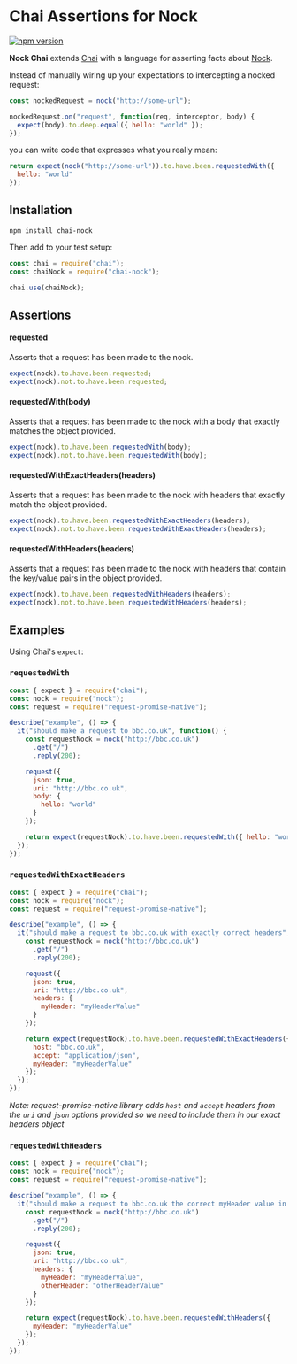 # Chai Assertions for Nock

[![npm version](https://img.shields.io/npm/v/chai-nock.svg?style=flat)](https://www.npmjs.com/package/chai-nock)

**Nock Chai** extends [Chai](http://chaijs.com/) with a language for asserting facts about [Nock](https://www.npmjs.com/package/nock).

Instead of manually wiring up your expectations to intercepting a nocked request:

```javascript
const nockedRequest = nock("http://some-url");

nockedRequest.on("request", function(req, interceptor, body) {
  expect(body).to.deep.equal({ hello: "world" });
});
```

you can write code that expresses what you really mean:

```javascript
return expect(nock("http://some-url")).to.have.been.requestedWith({
  hello: "world"
});
```

## Installation

`npm install chai-nock`

Then add to your test setup:

```javascript
const chai = require("chai");
const chaiNock = require("chai-nock");

chai.use(chaiNock);
```

## Assertions

#### requested

Asserts that a request has been made to the nock.

```javascript
expect(nock).to.have.been.requested;
expect(nock).not.to.have.been.requested;
```

#### requestedWith(body)

Asserts that a request has been made to the nock with a body that exactly matches the object provided.

```javascript
expect(nock).to.have.been.requestedWith(body);
expect(nock).not.to.have.been.requestedWith(body);
```

#### requestedWithExactHeaders(headers)

Asserts that a request has been made to the nock with headers that exactly match the object provided.

```javascript
expect(nock).to.have.been.requestedWithExactHeaders(headers);
expect(nock).not.to.have.been.requestedWithExactHeaders(headers);
```

#### requestedWithHeaders(headers)

Asserts that a request has been made to the nock with headers that contain the key/value pairs in the object provided.

```javascript
expect(nock).to.have.been.requestedWithHeaders(headers);
expect(nock).not.to.have.been.requestedWithHeaders(headers);
```

## Examples

Using Chai's `expect`:

### `requestedWith`

```javascript
const { expect } = require("chai");
const nock = require("nock");
const request = require("request-promise-native");

describe("example", () => {
  it("should make a request to bbc.co.uk", function() {
    const requestNock = nock("http://bbc.co.uk")
      .get("/")
      .reply(200);

    request({
      json: true,
      uri: "http://bbc.co.uk",
      body: {
        hello: "world"
      }
    });

    return expect(requestNock).to.have.been.requestedWith({ hello: "world" });
  });
});
```

### `requestedWithExactHeaders`

```javascript
const { expect } = require("chai");
const nock = require("nock");
const request = require("request-promise-native");

describe("example", () => {
  it("should make a request to bbc.co.uk with exactly correct headers", function() {
    const requestNock = nock("http://bbc.co.uk")
      .get("/")
      .reply(200);

    request({
      json: true,
      uri: "http://bbc.co.uk",
      headers: {
        myHeader: "myHeaderValue"
      }
    });

    return expect(requestNock).to.have.been.requestedWithExactHeaders({
      host: "bbc.co.uk",
      accept: "application/json",
      myHeader: "myHeaderValue"
    });
  });
});
```

_Note: request-promise-native library adds `host` and `accept` headers from the `uri` and `json` options provided so we need to include them in our exact headers object_

### `requestedWithHeaders`

```javascript
const { expect } = require("chai");
const nock = require("nock");
const request = require("request-promise-native");

describe("example", () => {
  it("should make a request to bbc.co.uk the correct myHeader value in the headers", function() {
    const requestNock = nock("http://bbc.co.uk")
      .get("/")
      .reply(200);

    request({
      json: true,
      uri: "http://bbc.co.uk",
      headers: {
        myHeader: "myHeaderValue",
        otherHeader: "otherHeaderValue"
      }
    });

    return expect(requestNock).to.have.been.requestedWithHeaders({
      myHeader: "myHeaderValue"
    });
  });
});
```
